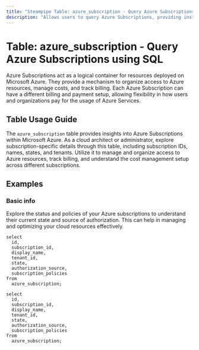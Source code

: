 ```yaml
---
title: "Steampipe Table: azure_subscription - Query Azure Subscriptions using SQL"
description: "Allows users to query Azure Subscriptions, providing insights into subscription details, including subscription IDs, names, states, and tenants."
---
```


# Table: azure_subscription - Query Azure Subscriptions using SQL

Azure Subscriptions act as a logical container for resources deployed on Microsoft Azure. They provide a mechanism to organize access to Azure resources, manage costs, and track billing. Each Azure Subscription can have a different billing and payment setup, allowing flexibility in how users and organizations pay for the usage of Azure Services.

## Table Usage Guide

The `azure_subscription` table provides insights into Azure Subscriptions within Microsoft Azure. As a cloud architect or administrator, explore subscription-specific details through this table, including subscription IDs, names, states, and tenants. Utilize it to manage and organize access to Azure resources, track billing, and understand the cost management setup across different subscriptions.

## Examples

### Basic info
Explore the status and policies of your Azure subscriptions to understand their current state and source of authorization. This can help in managing and optimizing your cloud resources effectively.

```sql+postgres
select
  id,
  subscription_id,
  display_name,
  tenant_id,
  state,
  authorization_source,
  subscription_policies
from
  azure_subscription;
```

```sql+sqlite
select
  id,
  subscription_id,
  display_name,
  tenant_id,
  state,
  authorization_source,
  subscription_policies
from
  azure_subscription;
```